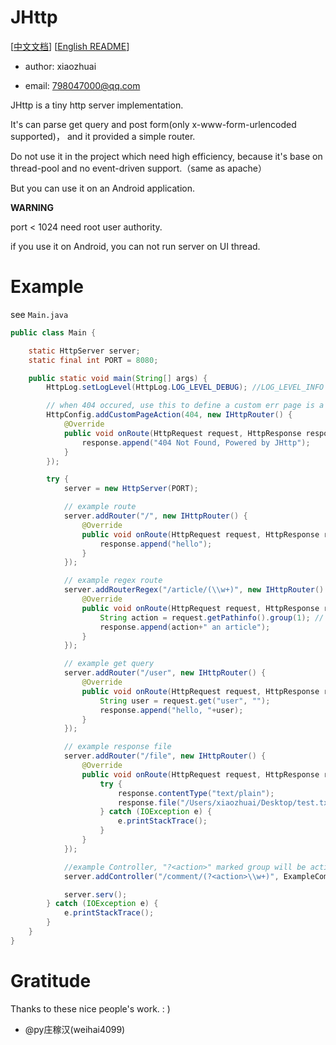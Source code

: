 # JHttp

[[中文文档](README_CN.md)] [[English README](README.md)]

* author: xiaozhuai

* email: 798047000@qq.com

JHttp is a tiny http server implementation.

It's can parse get query and post form(only x-www-form-urlencoded supported)，
and it provided a simple router.

Do not use it in the project which need high efficiency, 
because it's base on thread-pool and no event-driven support.（same as apache）

But you can use it on an Android application.

**WARNING** 

port < 1024 need root user authority.

if you use it on Android, you can not run server on UI thread.

# Example

see `Main.java`

```java
public class Main {

    static HttpServer server;
    static final int PORT = 8080;

    public static void main(String[] args) {
        HttpLog.setLogLevel(HttpLog.LOG_LEVEL_DEBUG); //LOG_LEVEL_INFO by default

        // when 404 occured, use this to define a custom err page is a good idea
        HttpConfig.addCustomPageAction(404, new IHttpRouter() {
            @Override
            public void onRoute(HttpRequest request, HttpResponse response) {
                response.append("404 Not Found, Powered by JHttp");
            }
        });

        try {
            server = new HttpServer(PORT);

            // example route
            server.addRouter("/", new IHttpRouter() {
                @Override
                public void onRoute(HttpRequest request, HttpResponse response) {
                    response.append("hello");
                }
            });

            // example regex route
            server.addRouterRegex("/article/(\\w+)", new IHttpRouter() {
                @Override
                public void onRoute(HttpRequest request, HttpResponse response) {
                    String action = request.getPathinfo().group(1); // (\\w+) maybe add, delete, read, etc...
                    response.append(action+" an article");
                }
            });

            // example get query
            server.addRouter("/user", new IHttpRouter() {
                @Override
                public void onRoute(HttpRequest request, HttpResponse response) {
                    String user = request.get("user", "");
                    response.append("hello, "+user);
                }
            });

            // example response file
            server.addRouter("/file", new IHttpRouter() {
                @Override
                public void onRoute(HttpRequest request, HttpResponse response) {
                    try {
                        response.contentType("text/plain");
                        response.file("/Users/xiaozhuai/Desktop/test.txt");
                    } catch (IOException e) {
                        e.printStackTrace();
                    }
                }
            });

            //example Controller, "?<action>" marked group will be action method name
            server.addController("/comment/(?<action>\\w+)", ExampleCommentController.class);

            server.serv();
        } catch (IOException e) {
            e.printStackTrace();
        }
    }
}
```

# Gratitude

Thanks to these nice people's work. : )

* @py庄稼汉(weihai4099)